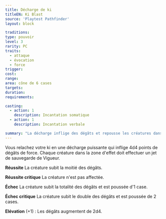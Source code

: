 ```yaml
---
title: Décharge de ki
titleEN: Ki Blast
source: 'Playtest Pathfinder'
layout: block

traditions:
type: pouvoir
level: 3
rarity: PC
traits:
  - attaque
  - évocation
  - force
trigger: 
cost: 
range: 
area: cône de 6 cases
targets: 
duration: 
requirements: 

casting:
  - action: 1
    description: Incantation somatique
  - action: 1
    description: Incantation verbale

summary: "La décharge inflige des dégâts et repousse les créatures dans la zone d'effet."
---
```

Vous relachez votre ki en une décharge puissante qui inflige 4d4 points de dégâts de force. Chaque créature dans la zone d'effet doit effectuer un jet de sauvegarde de Vigueur.

**Réussite** La créature subit la moitié des dégâts.

**Réussite critique** La créature n'est pas affectée.

**Échec** La créature subit la totalité des dégâts et est poussée d'1 case.

**Échec critique** La créature subit le double des dégâts et est poussée de 2 cases.

**Elévation** (+1) : Les dégâts augmentent de 2d4.
